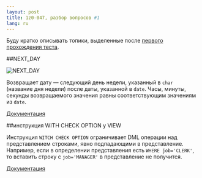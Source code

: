 ```yaml
---
layout: post
title: 1z0-047, разбор вопросов #1 
lang: ru
---
```


Буду кратко описывать топики, выделенные после [первого прохождения теста](http://iseetheline.ru/2012/06/18/1/).

##NEXT_DAY

![NEXT_DAY](http://docs.oracle.com/cd/B19306_01/server.102/b14200/img/next_day.gif)

Возвращает дату — следующий день недели, указанный в `char` (название дня недели) после даты, указанной в `date`. Часы, минуты, секунды возвращаемого значения равны соответствующим значениям из `date`.

[Документация](http://docs.oracle.com/cd/B19306_01/server.102/b14200/functions093.htm)

##инструкция WITH CHECK OPTION у VIEW

Инструкция `WITCH CHECK OPTION` ограничивает DML операции над представлением строками, явно подпадающими в представление. Например, если в определении представления есть `WHERE job='CLERK'`, то вставить строку с `job='MANAGER'` в представление не получится.

[Документация](http://docs.oracle.com/cd/B19306_01/server.102/b14200/statements_8004.htm#i2117836)
